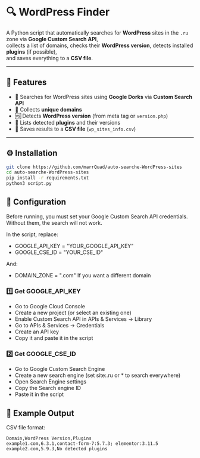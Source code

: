 # 🔍 WordPress Finder

A Python script that automatically searches for **WordPress** sites in the `.ru` zone via **Google Custom Search API**,  
collects a list of domains, checks their **WordPress version**, detects installed **plugins** (if possible),  
and saves everything to a **CSV file**.

---

## 📌 Features

- 🔎 Searches for WordPress sites using **Google Dorks** via **Custom Search API**  
- 📂 Collects **unique domains**  
- 🆚 Detects **WordPress version** (from meta tag or `version.php`)  
- 🔌 Lists detected **plugins** and their versions  
- 💾 Saves results to a **CSV file** (`wp_sites_info.csv`)  

---

## ⚙️ Installation

```bash
git clone https://github.com/marrQuad/auto-searche-WordPress-sites
cd auto-searche-WordPress-sites
pip install -r requirements.txt
python3 script.py
```

## 🔑 Configuration

Before running, you must set your Google Custom Search API credentials.
Without them, the search will not work.

In the script, replace:
- GOOGLE_API_KEY = "YOUR_GOOGLE_API_KEY"
- GOOGLE_CSE_ID = "YOUR_CSE_ID"
  
And:
- DOMAIN_ZONE = ".com"
If you want a different domain

### 1️⃣ Get GOOGLE_API_KEY

- Go to Google Cloud Console
- Create a new project (or select an existing one)
- Enable Custom Search API in APIs & Services → Library
- Go to APIs & Services → Credentials
- Create an API key
- Copy it and paste it in the script

### 2️⃣ Get GOOGLE_CSE_ID
- Go to Google Custom Search Engine
- Create a new search engine (set site:.ru or * to search everywhere)
- Open Search Engine settings
- Copy the Search engine ID
- Paste it in the script

## 📄 Example Output

CSV file format:
```
Domain,WordPress Version,Plugins
example1.com,6.3.1,contact-form-7:5.7.3; elementor:3.11.5
example2.com,5.9.3,No detected plugins
```

